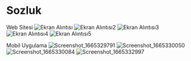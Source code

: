 # Sozluk
Web Sitesi
![Ekran Alıntısı](https://user-images.githubusercontent.com/67833471/194768726-22911762-649b-4206-b7a5-302fd37070d0.PNG)
![Ekran Alıntısı2](https://user-images.githubusercontent.com/67833471/194768727-9c545c19-f8b4-44fc-8781-3ad75bd3998a.PNG)
![Ekran Alıntısı3](https://user-images.githubusercontent.com/67833471/194768728-6d96be94-1d48-4abf-a085-7516d4a4211f.PNG)
![Ekran Alıntısı4](https://user-images.githubusercontent.com/67833471/194768729-74c35ce9-b3c5-44f1-9ae3-1a2928a2835f.PNG)
![Ekran Alıntısı5](https://user-images.githubusercontent.com/67833471/194768730-3816ce49-d201-43d0-a37f-9035e75c8668.PNG)

Mobil Uygulama
![Screenshot_1665329791](https://user-images.githubusercontent.com/67833471/194768733-0c27c09f-f442-49a0-b90b-6c596e34c32a.png)
![Screenshot_1665330050](https://user-images.githubusercontent.com/67833471/194768734-b3f97f19-f443-49a1-bbe2-bb9125c52ae4.png)
![Screenshot_1665330084](https://user-images.githubusercontent.com/67833471/194768737-908e0bb7-299c-444b-8b85-36a2f558fae4.png)
![Screenshot_1665332997](https://user-images.githubusercontent.com/67833471/194768738-af5b1bc0-d0ef-4ac6-8655-6810933142e2.png)

